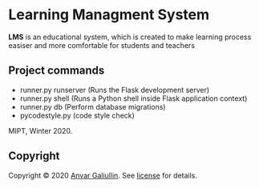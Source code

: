 # Learning Managment System


**LMS** is an educational system, which is created to make learning process easiser and more comfortable for students and teachers

## Project commands
- runner.py runserver (Runs the Flask development server)
- runner.py shell (Runs a Python shell inside Flask application context)
- runner.py db (Perform database migrations)
- pycodestyle.py (code style check)


MIPT, Winter 2020.

## Copyright

Copyright © 2020 [Anvar Galiullin]. See [license] for details.

[Anvar Galiullin]: https://github.com/AnvarGaliullin
[license]: LICENSE

